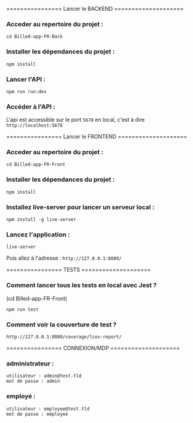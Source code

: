 ================ Lancer le BACKEND ====================

### Acceder au repertoire du projet :

```
cd Billed-app-FR-Back
```

### Installer les dépendances du projet :

```
npm install
```

### Lancer l'API :

```
npm run run:dev
```

### Accéder à l'API :

L'api est accessible sur le port `5678` en local, c'est à dire `http://localhost:5678`

================ Lancer le FRONTEND ====================

### Acceder au repertoire du projet :

```
cd Billed-app-FR-Front
```

### Installer les dépendances du projet :

```
npm install
```

### Installez live-server pour lancer un serveur local :

```
npm install -g live-server
```

### Lancez l'application :

```
live-server
```

Puis allez à l'adresse : `http://127.0.0.1:8080/`

================ TESTS ====================

### Comment lancer tous les tests en local avec Jest ?

(cd Billed-app-FR-Front)

```
npm run test
```

### Comment voir la couverture de test ?

`http://127.0.0.1:8080/coverage/lcov-report/`

================ CONNEXION/MDP ====================

### administrateur :

```
utilisateur : admin@test.tld
mot de passe : admin
```

### employé :

```
utilisateur : employee@test.tld
mot de passe : employee
```
